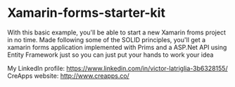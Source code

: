 # Xamarin-forms-starter-kit
With this basic example, you'll be able to start a new Xamarin froms project in no time. Made following some of the SOLID principles, you'll get a xamarin forms application implemented with Prims and a ASP.Net API using Entity Framework just so you can just put your hands to work your idea

My LinkedIn profile: https://www.linkedin.com/in/victor-latriglia-3b6328155/
CreApps website:  http://www.creapps.co/
